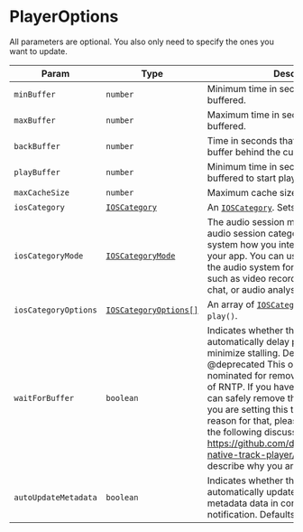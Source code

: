 # PlayerOptions

All parameters are optional. You also only need to specify the ones you want to update.

| Param                | Type                                                           | Description                                                                                                                                                                                                                                                                                                                                                                                                                                                                                                     | Android | iOS |
| -------------------- | -------------------------------------------------------------- | --------------------------------------------------------------------------------------------------------------------------------------------------------------------------------------------------------------------------------------------------------------------------------------------------------------------------------------------------------------------------------------------------------------------------------------------------------------------------------------------------------------- | ------- | --- |
| `minBuffer`          | `number`                                                       | Minimum time in seconds that needs to be buffered.                                                                                                                                                                                                                                                                                                                                                                                                                                                              | ✅      | ✅  |
| `maxBuffer`          | `number`                                                       | Maximum time in seconds that needs to be buffered.                                                                                                                                                                                                                                                                                                                                                                                                                                                              | ✅      | ✅  |
| `backBuffer`         | `number`                                                       | Time in seconds that should be kept in the buffer behind the current playhead time.                                                                                                                                                                                                                                                                                                                                                                                                                             | ✅      | ✅  |
| `playBuffer`         | `number`                                                       | Minimum time in seconds that needs to be buffered to start playing.                                                                                                                                                                                                                                                                                                                                                                                                                                             | ✅      | ✅  |
| `maxCacheSize`       | `number`                                                       | Maximum cache size in kilobytes.                                                                                                                                                                                                                                                                                                                                                                                                                                                                                | ✅      | ✅  |
| `iosCategory`        | [`IOSCategory`](../constants/ios-category.md)                  | An [`IOSCategory`](../constants/ios-category.md). Sets on `play()`.                                                                                                                                                                                                                                                                                                                                                                                                                                             | ❌      | ✅  |
| `iosCategoryMode`    | [`IOSCategoryMode`](../constants/ios-category-mode.md)         | The audio session mode, together with the audio session category, indicates to the system how you intend to use audio in your app. You can use a mode to configure the audio system for specific use cases such as video recording, voice or video chat, or audio analysis. Sets on `play()`.                                                                                                                                                                                                                   | ❌      | ✅  |
| `iosCategoryOptions` | [`IOSCategoryOptions[]`](../constants/ios-category-options.md) | An array of [`IOSCategoryOptions`](../constants/ios-category-options.md). Sets on `play()`.                                                                                                                                                                                                                                                                                                                                                                                                                     | ❌      | ✅  |
| `waitForBuffer`      | `boolean`                                                      | Indicates whether the player should automatically delay playback in order to minimize stalling. Defaults to `true`. @deprecated This option has been nominated for removal in a future version of RNTP. If you have this set to `true`, you can safely remove this from the options. If you are setting this to `false` and have a reason for that, please post a comment in the following discussion: https://github.com/doublesymmetry/react-native-track-player/pull/1695 and describe why you are doing so. | ✅      | ✅  |
| `autoUpdateMetadata` | `boolean`                                                      | Indicates whether the player should automatically update now playing metadata data in control center / notification. Defaults to `true`.                                                                                                                                                                                                                                                                                                                                                                        | ✅      | ✅  |
